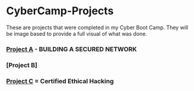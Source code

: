 # CyberCamp-Projects
These are projects that were completed in my Cyber Boot Camp. They will be image based to provide a full visual of what was done.

### [Project A](https://github.com/jwinters35/CyberCamp-Projects/tree/main/project%20A) - BUILDING A SECURED NETWORK

### [Project B]

### [Project C](https://github.com/jwinters35/CyberCamp-Projects/blob/main/Project%20C.pdf) = Certified Ethical Hacking
